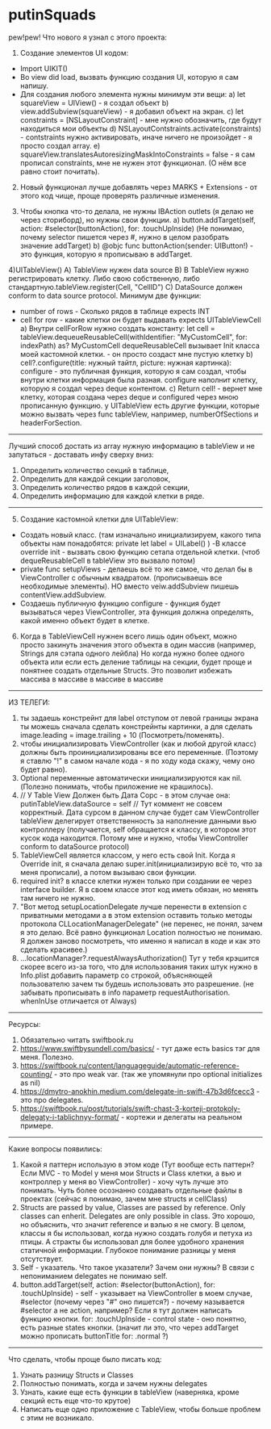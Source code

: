# putinSquads
pew!pew!
Что нового я узнал с этого проекта:
1) Создание элементов UI кодом:
- Import UIKIT()
- Во view did load, вызвать функцию создания UI, которую я сам напишу. 
- Для создания любого элемента нужны минимум эти вещи: 
a) let squareView = UIView() - я создал объект
b) view.addSubview(squareView) - я добавил объект на экран.
c) let constraints = [NSLayoutConstraint] - мне нужно обозначить, где будут находиться мои объекты
d) NSLayoutContstraints.activate(constraints) - contstraints нужно активировать, иначе ничего не произойдет - я просто создал array.
e) squareView.translatesAutoresizingMaskIntoConstraints = false - я сам прописал constraints, мне не нужен этот функционал. (О нём все равно стоит почитать).

2) Новый функционал лучше добавлять через MARKS + Extensions - от этого код чище, проще проверять различные изменения. 

3) Чтобы кнопка что-то делала, не нужны IBAction outlets (я делаю не через сториборд), но нужны свои функции.
a) button.addTarget(self, action: #selector(buttonAction), for: .touchUpInside) (Не понимаю, почему selector пишется через #, нужно в целом разобрать значение addTarget)
b)  @objc func buttonAction(sender: UIButton!) - это функция, которую я прописываю в addTarget. 

4)UITableView() 
A) TableView нужен data source
B) В TableView нужно регистрировать клетку. Либо свою собственную, либо стандартную.tableView.register(Cell, "CellID")
C) DataSource должен conform to data source protocol. Минимум две функции: 
- number of rows - Сколько рядов в таблице expects INT
- cell for row - какие клетки он будет выдавать expects UITableViewCell
a) Внутри cellForRow нужно создать константу: let cell = tableView.dequeueReusableCell(withIdentifier: "MyCustomCell", for: indexPath) as? MyCustomCell
dequeReusableCell вызывает Init класса моей кастомной клетки. - он просто создаст мне пустую клетку
b) cell?.configure(title: нужный тайтл, picture: нужная картинка): configure - это публичная функция, которую я сам создал, чтобы внутри клетки информация была разная.
configure наполнит клетку, которую я создал через deque контентом. 
c) Return cell! - вернет мне клетку, которая создана через deque и configured через мною прописанную функцию. 
у UITableView есть другие функции, которые можно вызвать через func tableView, например, numberOfSections и headerForSection. 
___________________________________
Лучший способ достать из array нужную информацию в tableView и не запутаться - доставать инфу сверху вниз:
1) Определить количество секций в таблице, 
2) Определить для каждой секции заголовок,
3) Определить количество рядов в каждой секции,
4) Определить информацию для каждой клетки в ряде.
_____________________________________

5) Создание кастомной клетки для UITableView:
- Создать новый класс. (там изначально инициализируем, какого типа объекты нам понадобятся: private let label = UILabel() )
-В классе override init - вызвать свою функцию сетапа отдельной клетки. (чтоб dequeReusableCell в tableView это вызвало потом)
- private func setupViews - делаешь всё то же самое, что делал бы в ViewController с обычным квадратом. (прописываешь все необходимые элементы).
НО вместо veiw.addSubview пишешь contentView.addSubview. 
- Создаешь публичную функцию configure - функция будет вызываться через ViewController, эта функция должна определять, какой именно объект будет в клетке. 

6) Когда в TableViewCell нужнен всего лишь один объект, можно просто закинуть значения этого объекта в один массив (например, Strings для сэтапа одного лейбла)
Но когда нужно более одного объекта или если есть деление таблицы на секции, будет проще и понятнее создать отдельные Structs. Это позволит избежать массива в массиве в массиве в массиве

__________________
ИЗ ТЕЛЕГИ: 
1) ты задаешь констрейнт для label отступом от левой границы экрана
ты можешь сначала сделать констрейнты картинки, а для сделать image.leading = image.trailing + 10 (Посмотреть/поменять). 
2) чтобы инициализировать ViewController (как и любой другой класс) должны быть проинициализированы все его переменные. 
(Поэтому я ставлю "!" в самом начале кода - я по ходу кода скажу, чему оно будет равно).
3) Optional переменные автоматически инициализируются как nil. (Полезно понимать, чтобы приложение не крашилось).
4) // У Table View Должен быть Дата Сорс - в этом случае она:
        putinTableView.dataSource = self //
Тут коммент не совсем корректный. Дата сурсом в данном случае будет сам ViewController tableView делегирует ответственность за наполнение данными вью контроллеру
(получается, self обращается к классу, в котором этот кусок кода находится. Потому мне и нужно, чтобы ViewController conform to dataSource protocol)
5) TableViewCell является классом, у него есть свой Init. Когда я Override init, я сначала делаю super.init(инициализирую всё то, что за меня прописали), а потом вызываю свои функции. 
6) required init? в классе клетки нужен только при создании ее через interface builder. Я в своем классе этот код иметь обязан, но менять там ничего не нужно. 
7) "Вот метод setupLocationDelegate лучше перенести в extension с приватными методами
а в этом extension оставить только методы протокола CLLocationManagerDelegate" 
(не перенес, не понял, зачем я это делаю. Всё равно функционал Location полностью не понимаю. Я должен заново посмотреть, что именно я написал в коде и как это сделать красивее.)
8) ...locationManager?.requestAlwaysAuthorization()
Тут у тебя крэшится скорее всего из-за того, что для использования таких штук нужно в Info.plist добавить параметр со строкой, 
объясняющей пользователю зачем ты будешь использовать это разрешение. (не забывать прописывать в info параметр requestAuthorisation. whenInUse отличается от Always)
___________________________________________________________
Ресурсы: 
1) Обязательно читать swiftbook.ru
2) https://www.swiftbysundell.com/basics/ - тут даже есть basics тэг для меня. Полезно. 
3) https://swiftbook.ru/content/languageguide/automatic-reference-counting/ - это про weak var. (так же упомянули про optional initializes as nil)
4) https://dmytro-anokhin.medium.com/delegate-in-swift-47b3d6fcecc3 - это про delegates.
5) https://swiftbook.ru/post/tutorials/swift-chast-3-korteji-protokoly-delegaty-i-tablichnyy-format/ - кортежи и делегаты на реальном примере. 
____________________________________________________________
Какие вопросы появились: 
1) Какой я паттерн использую в этом коде 
(Тут вообще есть паттерн? Если MVC - то Model у меня мои Structs и Class клетки, а вью и контроллер у меня во ViewController) - хочу чуть лучше это понимать. 
Чуть более осознанно создавать отдельные файлы в проектах (сейчас я понимаю, зачем мне structs и cellClass)
2) Structs are passed by value, Classes are passed by reference. Only classes can enherit. Delegates are only possible in class. 
Это хорошо, но объяснить, что значит reference и вэлью я не смогу. В целом, классы я бы использовал, когда нужно создать голубя и петуха из птицы. 
А стракты бы использовал для более удобного хранения статичной информации. Глубокое понимание разницы у меня отсутствует. 
3) Self - указатель. Что такое указатели? Зачем они нужны? В связи с непониманием delegates не понимаю self. 
4) button.addTarget(self, action: #selector(buttonAction), for: .touchUpInside) - 
self - указывает на ViewController в моем случае, 
#selector (почему через "#" оно пишется?) - почему называется #selector а не action, например? Если я тут должен написать функцию кнопки. 
for: .touchUpInside - control state - оно понятно, есть разные states кнопки. (значит ли это, что через addTarget можно прописать buttonTitle for: .normal ?) 
______________________________________________________
Что сделать, чтобы проще было писать код: 
1) Узнать разницу Structs и Classes
2) Полностью понимать, когда и зачем нужны delegates
3) Узнать, какие еще есть функции в tableView (наверняка, кроме секций есть еще что-то крутое)
4) Написать еще одно приложение с TableView, чтобы больше проблем с этим не возникало. 


